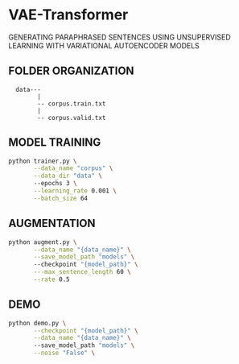 # VAE-Transformer
GENERATING PARAPHRASED SENTENCES USING UNSUPERVISED LEARNING WITH VARIATIONAL AUTOENCODER MODELS

## FOLDER ORGANIZATION

      data---
            |
            -- corpus.train.txt
            |
            -- corpus.valid.txt

## MODEL TRAINING

```bash
python trainer.py \
       --data_name "corpus" \
       --data_dir "data" \ 
       --epochs 3 \
       --learning_rate 0.001 \
       --batch_size 64
```

## AUGMENTATION

```bash
python augment.py \
       --data_name "{data_name}" \
       --save_model_path "models" \ 
       --checkpoint "{model_path}" \
       ---max_sentence_length 60 \
       --rate 0.5
```

## DEMO

```bash
python demo.py \
       --checkpoint "{model_path}" \
       --data_name "{data_name}" \ 
       --save_model_path "models" \
       --noise "False" \
```

